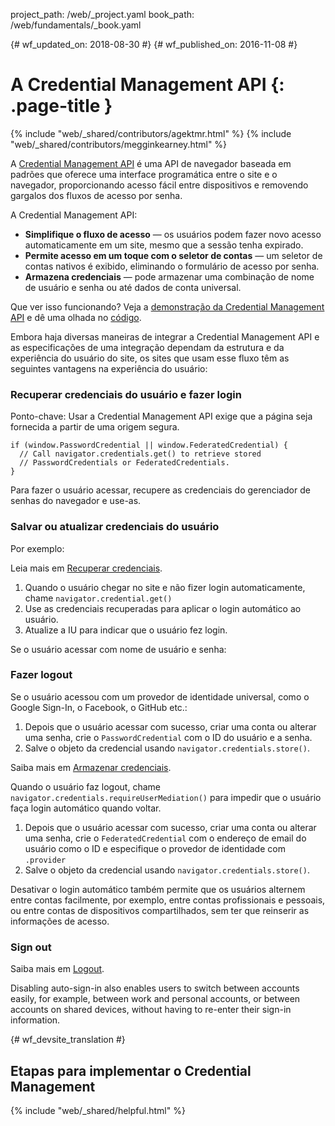 project_path: /web/_project.yaml book_path: /web/fundamentals/_book.yaml

{# wf_updated_on: 2018-08-30 #} {# wf_published_on: 2016-11-08 #}

# A Credential Management API {: .page-title }

{% include "web/_shared/contributors/agektmr.html" %} {% include "web/_shared/contributors/megginkearney.html" %}

A [Credential Management API](https://www.w3.org/TR/credential-management/) é uma API de navegador baseada em padrões que oferece uma interface programática entre o site e o navegador, proporcionando acesso fácil entre dispositivos e removendo gargalos dos fluxos de acesso por senha.

A Credential Management API:

* **Simplifique o fluxo de acesso** — os usuários podem fazer novo acesso automaticamente em um site, mesmo que a sessão tenha expirado.
* **Permite acesso em um toque com o seletor de contas** — um seletor de contas nativos é exibido, eliminando o formulário de acesso por senha.
* **Armazena credenciais** — pode armazenar uma combinação de nome de usuário e senha ou até dados de conta universal.

Que ver isso funcionando? Veja a [demonstração da Credential Management API](https://credential-management-sample.appspot.com) e dê uma olhada no [código](https://github.com/GoogleChrome/credential-management-sample).

Embora haja diversas maneiras de integrar a Credential Management API e as especificações de uma integração dependam da estrutura e da experiência do usuário do site, os sites que usam esse fluxo têm as seguintes vantagens na experiência do usuário:

<div class="clearfix"></div>

### Recuperar credenciais do usuário e fazer login

Ponto-chave: Usar a Credential Management API exige que a página seja fornecida a partir de uma origem segura.

    if (window.PasswordCredential || window.FederatedCredential) {
      // Call navigator.credentials.get() to retrieve stored
      // PasswordCredentials or FederatedCredentials.
    }
    

Para fazer o usuário acessar, recupere as credenciais do gerenciador de senhas do navegador e use-as.

### Salvar ou atualizar credenciais do usuário

Por exemplo:

Leia mais em [Recuperar credenciais](/web/fundamentals/security/credential-management/retrieve-credentials).

1. Quando o usuário chegar no site e não fizer login automaticamente, chame `navigator.credential.get()`
2. Use as credenciais recuperadas para aplicar o login automático ao usuário.
3. Atualize a IU para indicar que o usuário fez login.

Se o usuário acessar com nome de usuário e senha:

### Fazer logout

Se o usuário acessou com um provedor de identidade universal, como o Google Sign-In, o Facebook, o GitHub etc.:

1. Depois que o usuário acessar com sucesso, criar uma conta ou alterar uma senha, crie o `PasswordCredential` com o ID do usuário e a senha.
2. Salve o objeto da credencial usando `navigator.credentials.store()`.

Saiba mais em [Armazenar credenciais](/web/fundamentals/security/credential-management/store-credentials).

Quando o usuário faz logout, chame `navigator.credentials.requireUserMediation()` para impedir que o usuário faça login automático quando voltar.

1. Depois que o usuário acessar com sucesso, criar uma conta ou alterar uma senha, crie o `FederatedCredential` com o endereço de email do usuário como o ID e especifique o provedor de identidade com `.provider`
2. Salve o objeto da credencial usando `navigator.credentials.store()`.

Desativar o login automático também permite que os usuários alternem entre contas facilmente, por exemplo, entre contas profissionais e pessoais, ou entre contas de dispositivos compartilhados, sem ter que reinserir as informações de acesso.

### Sign out

Saiba mais em [Logout](/web/fundamentals/security/credential-management/retrieve-credentials#sign-out).

Disabling auto-sign-in also enables users to switch between accounts easily, for example, between work and personal accounts, or between accounts on shared devices, without having to re-enter their sign-in information.

{# wf_devsite_translation #}

## Etapas para implementar o Credential Management

{% include "web/_shared/helpful.html" %}